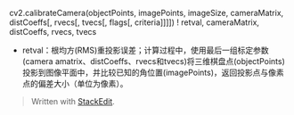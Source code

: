 cv2.calibrateCamera(objectPoints, imagePoints, imageSize, cameraMatrix, distCoeffs[, rvecs[, tvecs[, flags[, criteria]]]]) ! retval, cameraMatrix, distCoeffs, rvecs,  tvecs
- retval：根均方(RMS)重投影误差；计算过程中，使用最后一组标定参数(camera amatrix、distCoeffs、rvecs和tvecs)将三维棋盘点(objectPoints)投影到图像平面中，并比较已知的角位置(imagePoints)，返回投影点与像素点的偏差大小（单位为像素）。


> Written with [StackEdit](https://stackedit.io/).
<!--stackedit_data:
eyJoaXN0b3J5IjpbMjA3MjU3MTIyOSw1OTMyOTg0NDEsLTExOD
c0ODMwOTVdfQ==
-->